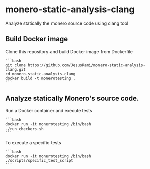 # monero-static-analysis-clang
Analyze statically the monero source code using clang tool


## Build Docker image

Clone this repository and build Docker image from Dockerfile

    ```bash
    git clone https://github.com/JesusRami/monero-static-analysis-clang.git
    cd monero-static-analysis-clang
    docker build -t monerotesting .
    ```
## Analyze statically Monero's source code.

Run a Docker container and execute tests

    ```bash
    docker run -it monerotesting /bin/bash
    ./run_checkers.sh
    ```

To execute a specific tests

    ```bash
    docker run -it monerotesting /bin/bash
    ./scripts/specific_test_script
    ```
